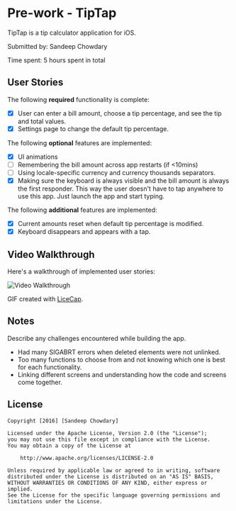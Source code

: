 # Pre-work - TipTap

TipTap is a tip calculator application for iOS.

Submitted by: Sandeep Chowdary

Time spent: 5 hours spent in total

## User Stories

The following **required** functionality is complete:

* [x] User can enter a bill amount, choose a tip percentage, and see the tip and total values.
* [x] Settings page to change the default tip percentage.

The following **optional** features are implemented:
* [x] UI animations
* [ ] Remembering the bill amount across app restarts (if <10mins)
* [ ] Using locale-specific currency and currency thousands separators.
* [x] Making sure the keyboard is always visible and the bill amount is always the first responder. This way the user doesn't have to tap anywhere to use this app. Just launch the app and start typing.

The following **additional** features are implemented:

- [x] Current amounts reset when default tip percentage is modified.
- [x] Keyboard disappears and appears with a tap.

## Video Walkthrough 

Here's a walkthrough of implemented user stories:

<img src='http://i.imgur.com/T3gmC5W.gif' title='Video Walkthrough' width='' alt='Video Walkthrough' />

GIF created with [LiceCap](http://www.cockos.com/licecap/).

## Notes

Describe any challenges encountered while building the app.
- Had many SIGABRT errors when deleted elements were not unlinked.  
- Too many functions to choose from and not knowing which one is best for each functionality.  
- Linking different screens and understanding how the code and screens come together.  

## License

    Copyright [2016] [Sandeep Chowdary]

    Licensed under the Apache License, Version 2.0 (the "License");
    you may not use this file except in compliance with the License.
    You may obtain a copy of the License at

        http://www.apache.org/licenses/LICENSE-2.0

    Unless required by applicable law or agreed to in writing, software
    distributed under the License is distributed on an "AS IS" BASIS,
    WITHOUT WARRANTIES OR CONDITIONS OF ANY KIND, either express or implied.
    See the License for the specific language governing permissions and
    limitations under the License.
